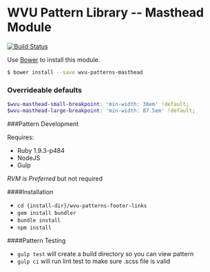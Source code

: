# WVU Pattern Library -- Masthead Module

[![Build Status](https://travis-ci.org/wvu-patterns/wvu-patterns-masthead.svg?branch=master)](https://travis-ci.org/wvu-patterns/wvu-patterns-masthead)

Use [Bower](http://bower.io/) to install this module.

```bash
$ bower install --save wvu-patterns-masthead
```

### Overrideable defaults

```scss
$wvu-masthead-small-breakpoint: 'min-width: 38em' !default;
$wvu-masthead-large-breakpoint: 'min-width: 87.5em' !default;
```

###Pattern Development

Requires:

* Ruby 1.9.3-p484
* NodeJS
* Gulp

*RVM is Preferred* but not required

####Installation

* `cd {install-dir}/wvu-patterns-footer-links`
* `gem install bundler`
* `bundle install`
* `npm install`

####Pattern Testing

* `gulp test` will create a build directory so you can view pattern
* `gulp ci` will run lint test to make sure .scss file is valid